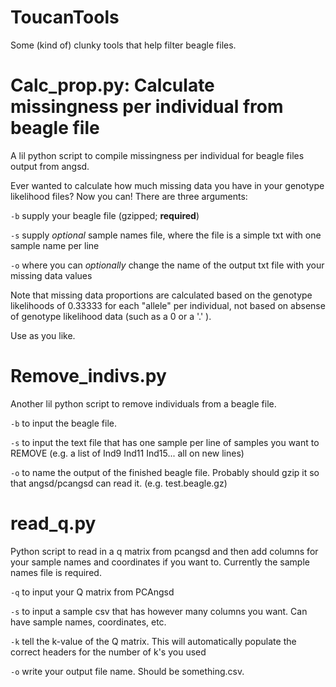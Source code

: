 # ToucanTools
Some (kind of) clunky tools that help filter beagle files. 

# Calc_prop.py: Calculate missingness per individual from beagle file
A lil python script to compile missingness per individual for beagle files output from angsd.

Ever wanted to calculate how much missing data you have in your genotype likelihood files? Now you can!
There are three arguments: 

`-b` supply your beagle file (gzipped; **required**) 

`-s` supply _optional_ sample names file, where the file is a simple txt with one sample name per line 

`-o` where you can _optionally_ change the name of the output txt file with your missing data values 

Note that missing data proportions are calculated based on the genotype likelihoods of 0.33333 for each "allele" per individual, not based on absense of genotype likelihood data (such as a 0 or a '.' ).

Use as you like.


# Remove_indivs.py
Another lil python script to remove individuals from a beagle file.

`-b` to input the beagle file.

`-s` to input the text file that has one sample per line of samples you want to REMOVE (e.g. a list of Ind9 Ind11 Ind15... all on new lines)

`-o` to name the output of the finished beagle file. Probably should gzip it so that angsd/pcangsd can read it. (e.g. test.beagle.gz)


# read_q.py
Python script to read in a q matrix from pcangsd and then add columns for your sample names and coordinates if you want to. Currently the sample names file is required.

`-q` to input your Q matrix from PCAngsd

`-s` to input a sample csv that has however many columns you want. Can have sample names, coordinates, etc.

`-k` tell the k-value of the Q matrix. This will automatically populate the correct headers for the number of k's you used

`-o` write your output file name. Should be something.csv.
